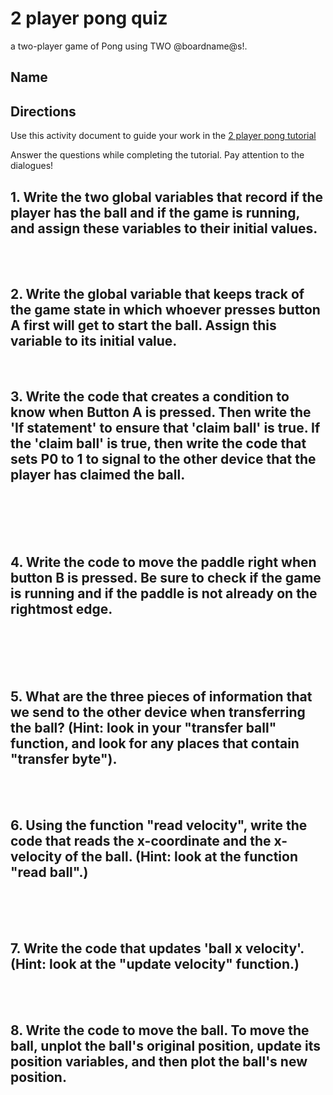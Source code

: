 # 2 player pong quiz

a two-player game of Pong using TWO @boardname@s!.

## Name

## Directions

Use this activity document to guide your work in the [2 player pong tutorial](/lessons/2-player-pong/tutorial)

Answer the questions while completing the tutorial. Pay attention to the dialogues!

## 1. Write the two global variables that record if the player has the ball and if the game is running, and assign these variables to their initial values.

<br/>

<br/>

## 2. Write the global variable that keeps track of the game state in which whoever presses button A first will get to start the ball. Assign this variable to its initial value.

<br/>

## 3. Write the code that creates a condition to know when Button A is pressed. Then write the 'If statement' to ensure that 'claim ball' is true. If the 'claim ball' is true, then write the code that sets P0 to 1 to signal to the other device that the player has claimed the ball.

<br/>

<br/>

<br/>

<br/>

## 4. Write the code to move the paddle right when button B is pressed. Be sure to check if the game is running and if the paddle is not already on the rightmost edge. 

<br/>

<br/>

<br/>

<br/>

## 5. What are the three pieces of information that we send to the other device when transferring the ball? (Hint: look in your "transfer ball" function, and look for any places that contain "transfer byte").

<br/>

<br/>

## 6. Using the function "read velocity", write the code that reads the x-coordinate and the x-velocity of the ball. (Hint: look at the function "read ball".)

<br/>

<br/>

<br/>

## 7. Write the code that updates 'ball x velocity'. (Hint: look at the "update velocity" function.)

<br/>

<br/>

## 8. Write the code to move the ball. To move the ball, unplot the ball's original position, update its position variables, and then plot the ball's new position.

<br/>

<br/>

<br/>

